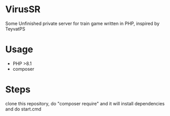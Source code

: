 # VirusSR

Some Unfinished private server for train game written in PHP, inspired by TeyvatPS


# Usage

- PHP >8.1
- composer

# Steps

clone this repository, do "composer require" and it will install dependencies and do start.cmd